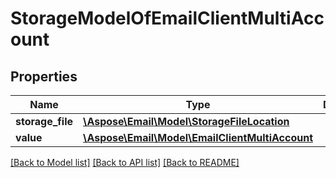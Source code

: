# StorageModelOfEmailClientMultiAccount


## Properties
Name | Type | Description | Notes
---- | ---- | ----------- | -----
**storage_file** | [**\Aspose\Email\Model\StorageFileLocation**](StorageFileLocation.md) |  | 
**value** | [**\Aspose\Email\Model\EmailClientMultiAccount**](EmailClientMultiAccount.md) |  | 




[[Back to Model list]](README.md#documentation-for-models) [[Back to API list]](README.md#documentation-for-api-endpoints) [[Back to README]](README.md)

